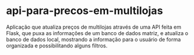 # api-para-precos-em-multilojas
Aplicação que atualiza preços de multilojas através de uma API feita em Flask, que puxa as informações de um banco de dados matriz, e atualiza o banco de dados local, mostrando a informação para o usuário de forma organizada e possibilitando alguns filtros.
